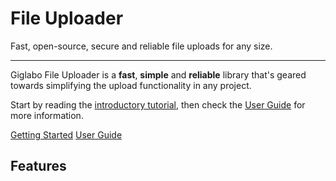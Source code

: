 # File Uploader

Fast, open-source, secure and reliable file uploads for any size.

---

Giglabo File Uploader is a **fast**, **simple** and **reliable** library 
that's geared towards simplifying the upload functionality in any project. 

Start by reading the [introductory tutorial], then check the
[User Guide] for more information.

[introductory tutorial]: relative_site:getting-started.md
[User Guide]: relative_site:user-guide/README.md

<div class="text-center">
<a href="relative_site:getting-started/" class="btn btn-primary" role="button">Getting Started</a>
<a href="relative_site:user-guide/" class="btn btn-primary" role="button">User Guide</a>
</div>

<div class="pt-2 pb-4 px-4 my-4 bg-body-tertiary rounded-3">
<h2 class="display-4 text-center">Features</h2>

